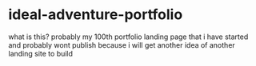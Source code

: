 # ideal-adventure-portfolio
what is this? probably my 100th portfolio landing page that i have started and probably wont publish because i will get another idea of another landing site to build
